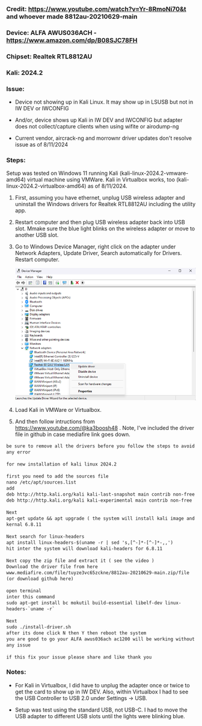 ### Credit: https://www.youtube.com/watch?v=Yr-8RmoNi70&t and whoever made 8812au-20210629-main

### Device: ALFA AWUS036ACH - https://www.amazon.com/dp/B08SJC78FH

### Chipset: Realtek RTL8812AU 

### Kali: 2024.2

### Issue: 
  * Device not showing up in Kali Linux. It may show up in LSUSB but not in IW DEV or IWCONFIG
    
  * And/or, device shows up Kali in IW DEV and IWCONFIG but adapter does not collect/capture clients when using wifite or airodump-ng
    
  * Current vendor, aircrack-ng and morrownr driver updates don't resolve issue as of 8/11/2024

### Steps: 
Setup was tested on Windows 11 running Kali (kali-linux-2024.2-vmware-amd64) virtual machine using VMWare. Kali in Virtualbox works, too (kali-linux-2024.2-virtualbox-amd64) as of 8/11/2024.

1. First, assuming you have ethernet, unplug USB wireless adapter and uninstall the Windows drivers for Realtek RTL8812AU including the utility app.
   
2. Restart computer and then plug USB wireless adapter back into USB slot. Mmake sure the blue light blinks on the wireless adapter or move to another USB slot.

3. Go to Windows Device Manager, right click on the adapter under Network Adapters, Update Driver, Search automatically for Drivers. Restart computer.

   ![pray](https://raw.githubusercontent.com/niceguy4/8812au-20210629/main/device_manager.png)

4. Load Kali in VMWare or Virtualbox.

5. And then follow intructions from https://www.youtube.com/@ka3boosh48 . Note, I've included the driver file in github in case mediafire link goes down.

```
be sure to remove all the drivers before you follow the steps to avoid any error 

for new installation of kali linux 2024.2

first you need to add the sources file
nano /etc/apt/sources.list
add
deb http://http.kali.org/kali kali-last-snapshot main contrib non-free
deb http://http.kali.org/kali kali-experimental main contrib non-free

Next
apt-get update && apt upgrade ( the system will install kali image and kernal 6.8.11

Next search for linux-headers
apt install linux-headers-$(uname -r | sed 's,[^-]*-[^-]*-,,')
hit inter the system will download kali-headers for 6.8.11

Next copy the zip file and extract it ( see the video )
Download the driver file from here
www.mediafire.com/file/tuyze3vc65zckne/8812au-20210629-main.zip/file (or download github here)

open terminal 
inter this command 
sudo apt-get install bc mokutil build-essential libelf-dev linux-headers-`uname -r`

Next 
sudo ./install-driver.sh
after its done click N then Y then reboot the system 
you are good to go your ALFA awus036ach ac1200 will be working without any issue 

if this fix your issue please share and like thank you
```
### Notes:

* For Kali in Virtualbox, I did have to unplug the adapter once or twice to get the card to show up in IW DEV. Also, within Virtualbox I had to see the USB Controller to USB 2.0 under Settings -> USB. 

* Setup was test using the standard USB, not USB-C. I had to move the USB adapter to different USB slots until the lights were blinking blue.
